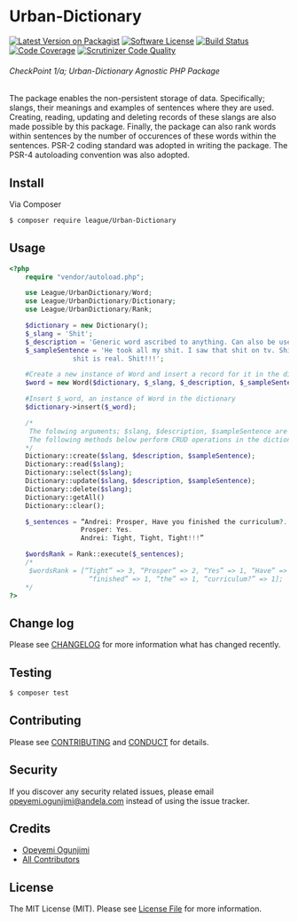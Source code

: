 # Urban-Dictionary

[![Latest Version on Packagist](https://img.shields.io/badge/packagist-v1.0.0-orange.svg)](https://packagist.org/packages/codesoft/urban-dictionary)
[![Software License][ico-license]](LICENSE.md)
[![Build Status](https://travis-ci.org/andela-oogunjimi/Urban-Dictionary.svg?branch=master)](https://travis-ci.org/andela-oogunjimi/Urban-Dictionary)
[![Code Coverage](https://scrutinizer-ci.com/g/andela-oogunjimi/Urban-Dictionary/badges/coverage.png?b=master)](https://scrutinizer-ci.com/g/andela-oogunjimi/Urban-Dictionary/?branch=master)
[![Scrutinizer Code Quality](https://scrutinizer-ci.com/g/andela-oogunjimi/Urban-Dictionary/badges/quality-score.png?b=master)](https://scrutinizer-ci.com/g/andela-oogunjimi/Urban-Dictionary/?branch=master)

###### CheckPoint 1/a; Urban-Dictionary Agnostic PHP Package
The package enables the non-persistent storage of data. Specifically; slangs, their meanings and examples of sentences where they are used. Creating, reading, updating and deleting records of these slangs are also made possible by this package. Finally, the package can also rank words within sentences by the number of occurences of these words within the sentences. PSR-2 coding standard was adopted in writing the package. The PSR-4 autoloading convention was also adopted.

## Install

Via Composer

``` bash
$ composer require league/Urban-Dictionary
```

## Usage

``` php
<?php
    require "vendor/autoload.php";

    use League/UrbanDictionary/Word;
    use League/UrbanDictionary/Dictionary;
    use League/UrbanDictionary/Rank;

    $dictionary = new Dictionary();
    $_slang = 'Shit';
    $_description = 'Generic word ascribed to anything. Can also be use to express suprise.';
    $_sampleSentence = 'He took all my shit. I saw that shit on tv. Shit is going down. This
                shit is real. Shit!!!';

    #Create a new instance of Word and insert a record for it in the dictionary.
    $word = new Word($dictionary, $_slang, $_description, $_sampleSentence);

    #Insert $_word, an instance of Word in the dictionary
    $dictionary->insert($_word);

    /*
     The folowing arguments; $slang, $description, $sampleSentence are strings.
     The following methods below perform CRUD operations in the dictionary.
    */
    Dictionary::create($slang, $description, $sampleSentence);
    Dictionary::read($slang);
    Dictionary::select($slang);
    Dictionary::update($slang, $description, $sampleSentence);
    Dictionary::delete($slang);
    Dictionary::getAll()
    Dictionary::clear();

    $_sentences = “Andrei: Prosper, Have you finished the curriculum?.
                  Prosper: Yes.
                  Andrei: Tight, Tight, Tight!!!”

    $wordsRank = Rank::execute($_sentences);
    /*
     $wordsRank = [“Tight” => 3, “Prosper” => 2, “Yes” => 1, “Have” => 1, “you” => 1,
                    “finished” => 1, “the” => 1, “curriculum?” => 1];
    */
?>
```

## Change log

Please see [CHANGELOG](CHANGELOG.md) for more information what has changed recently.

## Testing

``` bash
$ composer test
```

## Contributing

Please see [CONTRIBUTING](CONTRIBUTING.md) and [CONDUCT](CONDUCT.md) for details.

## Security

If you discover any security related issues, please email opeyemi.ogunjimi@andela.com instead of using the issue tracker.

## Credits

- [Opeyemi Ogunjimi][link-author]
- [All Contributors][link-contributors]

## License

The MIT License (MIT). Please see [License File](LICENSE.md) for more information.

[ico-version]: https://img.shields.io/packagist/v/league/Urban-Dictionary.svg?style=flat-square
[ico-license]: https://img.shields.io/badge/license-MIT-brightgreen.svg?style=flat-square
[ico-travis]: https://img.shields.io/travis/thephpleague/Urban-Dictionary/master.svg?style=flat-square
[ico-scrutinizer]: https://img.shields.io/scrutinizer/coverage/g/thephpleague/Urban-Dictionary.svg?style=flat-square
[ico-code-quality]: https://img.shields.io/scrutinizer/g/thephpleague/Urban-Dictionary.svg?style=flat-square
[ico-downloads]: https://img.shields.io/packagist/dt/league/Urban-Dictionary.svg?style=flat-square

[link-packagist]: https://packagist.org/packages/league/Urban-Dictionary
[link-travis]: https://travis-ci.org/thephpleague/Urban-Dictionary
[link-scrutinizer]: https://scrutinizer-ci.com/g/thephpleague/Urban-Dictionary/code-structure
[link-code-quality]: https://scrutinizer-ci.com/g/thephpleague/Urban-Dictionary
[link-downloads]: https://packagist.org/packages/league/Urban-Dictionary
[link-author]: https://github.com/opeyemiabiodun
[link-contributors]: ../../contributors
